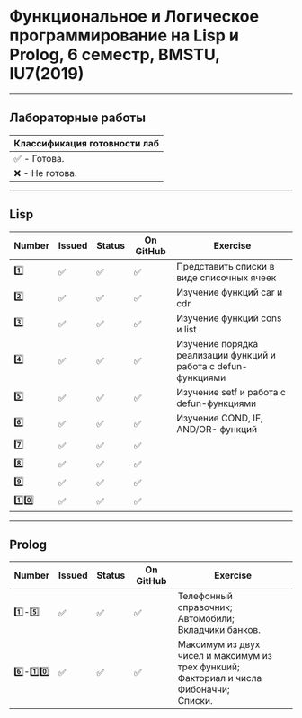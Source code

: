 # Функциональное и Логическое программирование на Lisp и Prolog, 6 семестр, BMSTU, IU7(2019)
---
<h2>Лабораторные работы</h2>

| Классификация готовности лаб |
|---|
| :white_check_mark: - Готова. |
| :x: - Не готова. |
---

## Lisp
| Number | Issued | Status | On GitHub | Exercise |
|------|---|------|----------|---|
| :one: | :white_check_mark: | :white_check_mark: | :white_check_mark: | Представить списки в виде списочных ячеек |
| :two: | :white_check_mark: | :white_check_mark: | :white_check_mark: | Изучение функций car и cdr |
| :three: | :white_check_mark: | :white_check_mark: | :white_check_mark: | Изучение функций cons и list |
| :four: | :white_check_mark: | :white_check_mark: | :white_check_mark: | Изучение порядка реализации функций и работа с defun-функциями |
| :five: | :white_check_mark: | :white_check_mark: | :white_check_mark: | Изучение setf и работа с defun-функциями |
| :six: | :white_check_mark: | :white_check_mark: | :white_check_mark: | Изучение COND, IF, AND/OR- функций |
| :seven: | :white_check_mark: | :white_check_mark: | :white_check_mark: | |
| :eight: | :white_check_mark: | :white_check_mark: | :white_check_mark: | |
| :nine: | :white_check_mark: | :white_check_mark: | :white_check_mark: | |
| :one::zero: | :white_check_mark: | :white_check_mark: | :white_check_mark: | |

---
## Prolog
| Number | Issued | Status | On GitHub | Exercise |
|------|---|------|----------|---|
| :one:-:five: | :white_check_mark: | :white_check_mark: | :white_check_mark: | Телефонный справочник;<br> Автомобили;<br> Вкладчики банков. |
| :six:-:one::zero: | :white_check_mark: | :white_check_mark: | :white_check_mark: | Максимум из двух чисел и максимум из трех функций;<br> Факториал и числа Фибоначчи;<br> Списки. |
